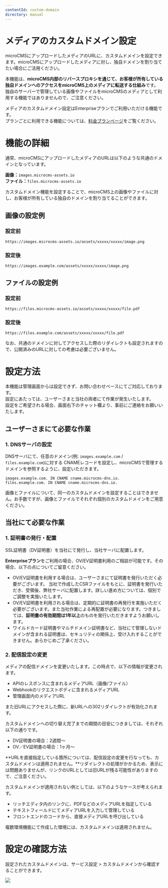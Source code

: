 ```yaml
---
contentId: custom-domain
directory: manual
---
```


# メディアのカスタムドメイン設定

microCMSにアップロードしたメディアのURLに、カスタムドメインを設定できます。microCMSにアップロードしたメディアに対し、独自ドメインを割り当てたい場合にご活用ください。

本機能は、**microCMS内部のリバースプロキシを通じて、お客様が所有している独自ドメインへのアクセスをmicroCMS上のメディアに転送する仕組み**です。  
独自のサーバーで管理している画像やファイルをmicroCMSのメディアとして利用する機能ではありませんので、ご注意ください。

メディアのカスタムドメイン設定はEnterpriseプランでご利用いただける機能です。  
プランごとに利用できる機能については、[料金プランページ](https://microcms.io/pricing)をご覧ください。

機能の詳細
=====

通常、microCMSにアップロードしたメディアのURLは以下のような共通のドメインとなっています。  
  
**画像：**`images.microcms-assets.io`  
**ファイル：**`files.microcms-assets.io`  
  
カスタムドメイン機能を設定することで、microCMS上の画像やファイルに対し、お客様が所有している独自のドメインを割り当てることができます。

###   

画像の設定例
------

### 設定前

`https://images.microcms-assets.io/assets/xxxxx/xxxxx/image.png`  

### 設定後

`https://images.example.com/assets/xxxxx/xxxxx/image.png`  

ファイルの設定例
--------

### 設定前

`https://files.microcms-assets.io/assets/xxxxx/xxxxx/file.pdf`  

### 設定後

`https://files.example.com/assets/xxxxx/xxxxx/file.pdf`  
  
なお、共通のドメインに対してアクセスした際のリダイレクトも設定されますので、公開済みのURLに対しての考慮は必要ございません。

設定方法
====

本機能は管理画面からは設定できず、お問い合わせベースにてご対応しております。  
設定にあたっては、ユーザーさまと当社の両者にて作業が発生いたします。  
設定をご希望される場合、画面右下のチャット欄より、事前にご連絡をお願いいたします。

ユーザーさまにて必要な作業
-------------

### 1\. DNSサーバの設定

DNSサーバにて、任意のドメイン(例: `images.example.com` / `files.example.com`)に対する CNAMEレコードを設定し、microCMSで管理するドメインを参照するように、設定いただきます。

    images.example.com. IN CNAME cname.microcms-dns.io.
    files.example.com. IN CNAME cname.microcms-dns.io.

画像とファイルについて、同一のカスタムドメインを設定することはできません。お手数ですが、画像とファイルでそれぞれ個別のカスタムドメインをご用意ください。

当社にて必要な作業
---------

### 1\. 証明書の発行・配置

SSL証明書（DV証明書）を当社にて発行し、当社サーバに配置します。

**Enterpriseプラン**をご利用の場合、OV/EV証明書利用のご相談が可能です。その場合、以下の点についてご留意ください。

*   OV/EV証明書を利用する場合は、ユーザーさまにて証明書を発行いただく必要がございます。 当社で作成したCSRファイルをもとに、証明書を発行いただき、受領後、弊社サーバに配置します。詳しい進め方については、個別でご調整を実施いたします。
*   OV/EV証明書を利用される場合は、定期的に証明書の再発行を実施いただく必要がございます。また当社作業による再配置が必要になります。つきましては、**証明書の有効期間は1年以上**のものを発行いただきますようお願いします。
*   ワイルドカード証明書やマルチドメイン証明書など、当社にて管理しないドメインが含まれる証明書は、セキュリティの関係上、受け入れすることができません。あらかじめご了承ください。

### 2\. 配信設定の変更

メディアの配信ドメインを変更いたします。この時点で、以下の情報が変更されます。

*   APIのレスポンスに含まれるメディアURL（画像/ファイル）
*   Webhookのリクエストボディに含まれるメディアURL
*   管理画面内のメディアURL

また旧URLにアクセスした際に、新URLへの302リダイレクトが有効化されます。

カスタムドメインへの切り替え完了までの期間の目安につきましては、それぞれ以下の通りです。

*   DV証明書の場合：2週間〜
*   OV／EV証明書の場合：1ヶ月〜

**URLを直接指定している箇所については、配信設定の変更を行なっても、カスタムドメインは適用されません。**リダイレクトの処理がかかるため、表示には問題ありませんが、リンクのURLとしては旧URLが残る可能性がありますので、ご注意ください。

  
カスタムドメインが適用されない例としては、以下のようなケースが考えられます。

*   リッチエディタ内のリンクに、PDFなどのメディアURLを指定している
*   テキストフィールドにてメディアURLを入力して管理している
*   フロントエンドのコードから、直接メディアURLを呼び出している

複数環境機能にて作成した環境には、カスタムドメインは適用されません。

設定の確認方法
=======

設定されたカスタムドメインは、サービス設定 > カスタムドメインから確認することができます。  
  
![](https://images.microcms-assets.io/assets/d6af1616730544a596d299c20834f460/18ad572f07b64b5cb51a368dc02c4019/%E3%82%B9%E3%82%AF%E3%83%AA%E3%83%BC%E3%83%B3%E3%82%B7%E3%83%A7%E3%83%83%E3%83%88%202023-03-08%2017.48.26.png)